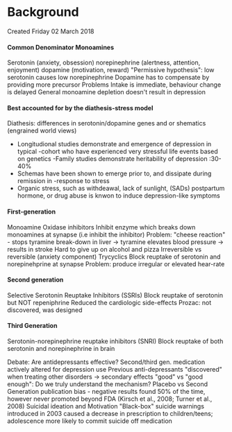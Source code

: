 # Background
Created Friday 02 March 2018

#### Common Denominator Monoamines
Serotonin (anxiety, obsession)
norepinephrine (alertness, attention, enjoyment)
dopamine (motivation, reward)
"Permissive hypothesis": low serotonin causes low norepinephrine
Dopamine has to compensate by providing more precursor
Problems
Intake is immediate, behaviour change is delayed
General monoamine depletion doesn't result in depression
		

#### Best accounted for by the diathesis-stress model
Diathesis: differences in serotonin/dopamine genes and or shematics (engrained world views)
- Longitudional studies demonstrate and emergence of depression in typical -cohort who have experienced very stressful life events based on genetics
-Family studies demonstrate heritability of depression :30-40%
- Schemas have been shown to emerge prior to, and dissipate during remission in -response to stress
- Organic stress, such as withdeawal, lack of sunlight, (SADs) postpartum hormone, or drug abuse is knwon to induce depression-like symptoms
	

#### First-generation
Monoamine Oxidase inhibitors
Inhibit enzyme which breaks down monoamines at synapse (i.e inhibit the inhibitor)
Problem: "cheese reaction" - stops tyramine break-down in liver -> tyramine elevates blood pressure -> results in stroke
Hard to give up on alcohol and pizza
Irreversible vs reversible (anxiety component)
Trycyclics
Block reuptake of serotonin and norepinehprine at synapse
Problem: produce irregular or elevated hear-rate


#### Second generation
Selective Serotonin Reuptake Inhibitors (SSRIs)
Block reuptake of serotonin but NOT repeniphrine
Reduced the cardiologic side-effects
Prozac: not discovered, was designed
			

#### Third Generation
Serotonin-norepinephrine reuptake inhibitors (SNRI)
Block reuptake of both serotonin and norepinephrine in brain
	
Debate: Are antidepressants effective?
Second/third gen. medication actively altered for depression use
Previous anti-depressants "discovered" when treating other disorders -> secondary effects
"good" vs "good enough": Do we truly understand the mechanism?
Placebo vs Second Generation
publication bias - negative results found 50% of the time, however never promoted beyond FDA
(Kirsch et al., 2008; Turner et al., 2008)
Suicidal ideation and Motivation
"Black-box" suicide warnings introduced in 2003 caused a decrease in prescription to children/teens; adolescence more likely to commit suicide off medication

